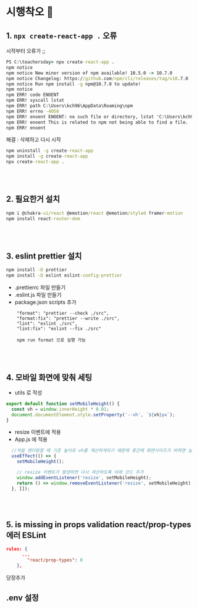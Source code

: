 # 시행착오 🤔
## 1. `npx create-react-app .` 오류
시작부터 오류가 ;;
```cmd
PS C:\teachersday> npx create-react-app .
npm notice 
npm notice New minor version of npm available! 10.5.0 -> 10.7.0
npm notice Changelog: https://github.com/npm/cli/releases/tag/v10.7.0
npm notice Run npm install -g npm@10.7.0 to update!
npm notice 
npm ERR! code ENOENT
npm ERR! syscall lstat
npm ERR! path C:\Users\kch96\AppData\Roaming\npm
npm ERR! errno -4058
npm ERR! enoent ENOENT: no such file or directory, lstat 'C:\Users\kch96\AppData\Roaming\npm'
npm ERR! enoent This is related to npm not being able to find a file.
npm ERR! enoent 
```
해결 : 삭제하고 다시 시작
```cmd
npm uninstall -g create-react-app
npm install -g create-react-app 
npx create-react-app .
```
<br/>
<br/>

## 2. 필요한거 설치
```cmd
npm i @chakra-ui/react @emotion/react @emotion/styled framer-motion
npm install react-router-dom
```
<br/>
<br/>

## 3. eslint prettier 설치
```cmd
npm install -D prettier
npm install -D eslint eslint-config-prettier
```
- .prettierrc 파일 만들기
- .eslint.js 파일 만들기
- package.json scripts 추가
```
    "format": "prettier --check ./src",
    "format:fix": "prettier --write ./src",
    "lint": "eslint ./src",
    "lint:fix": "eslint --fix ./src"

    npm run format 으로 실행 가능
```
<br/>
<br/>

## 4. 모바일 화면에 맞춰 세팅
- utils 로 작성
```js
export default function setMobileHeight() {
  const vh = window.innerHeight * 0.01;
  document.documentElement.style.setProperty('--vh', `${vh}px`);
}
```
- resize 이벤트에 적용
- App.js 에 적용

```js
  //처음 렌더링할 때 기준 높이로 vh를 계산하게되기 때문에 중간에 화면사이즈가 바뀌면 실시간으로 적용되지 않음
  useEffect(() => {
    setMobileHeight();

    // resize 이벤트가 발생하면 다시 계산하도록 아래 코드 추가
    window.addEventListener('resize', setMobileHeight);
    return () => window.removeEventListener('resize', setMobileHeight);
  }, []);
```
<br/>
<br/>

## 5. is missing in props validation react/prop-types 에러 ESLint
```json
rules: {
      ...
        "react/prop-types": 0
    },
```
당장추가

## .env 설정